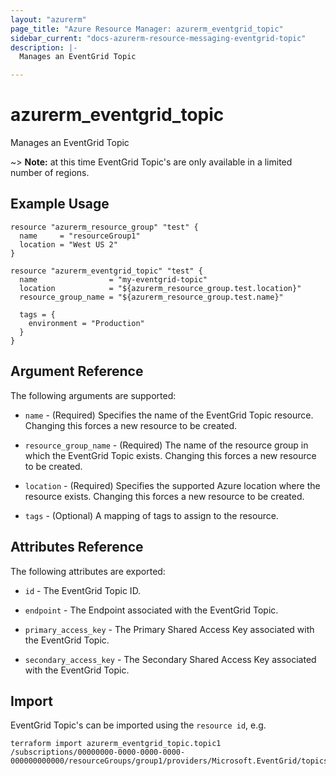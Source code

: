 ```yaml
---
layout: "azurerm"
page_title: "Azure Resource Manager: azurerm_eventgrid_topic"
sidebar_current: "docs-azurerm-resource-messaging-eventgrid-topic"
description: |-
  Manages an EventGrid Topic

---
```


# azurerm_eventgrid_topic

Manages an EventGrid Topic

~> **Note:** at this time EventGrid Topic's are only available in a limited number of regions.

## Example Usage

```hcl
resource "azurerm_resource_group" "test" {
  name     = "resourceGroup1"
  location = "West US 2"
}

resource "azurerm_eventgrid_topic" "test" {
  name                = "my-eventgrid-topic"
  location            = "${azurerm_resource_group.test.location}"
  resource_group_name = "${azurerm_resource_group.test.name}"

  tags = {
    environment = "Production"
  }
}
```

## Argument Reference

The following arguments are supported:

* `name` - (Required) Specifies the name of the EventGrid Topic resource. Changing this forces a new resource to be created.

* `resource_group_name` - (Required) The name of the resource group in which the EventGrid Topic exists. Changing this forces a new resource to be created.

* `location` - (Required) Specifies the supported Azure location where the resource exists. Changing this forces a new resource to be created.

* `tags` - (Optional) A mapping of tags to assign to the resource.

## Attributes Reference

The following attributes are exported:

* `id` - The EventGrid Topic ID.

* `endpoint` - The Endpoint associated with the EventGrid Topic.

* `primary_access_key` - The Primary Shared Access Key associated with the EventGrid Topic.

* `secondary_access_key` - The Secondary Shared Access Key associated with the EventGrid Topic.

## Import

EventGrid Topic's can be imported using the `resource id`, e.g.

```shell
terraform import azurerm_eventgrid_topic.topic1 /subscriptions/00000000-0000-0000-0000-000000000000/resourceGroups/group1/providers/Microsoft.EventGrid/topics/topic1
```
